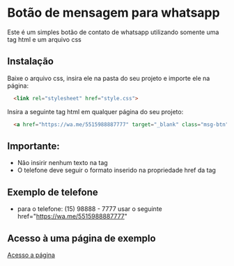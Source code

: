 
# Botão de mensagem para whatsapp

Este é um simples botão de contato de whatsapp utilizando somente uma tag html e um arquivo css

## Instalação

Baixe o arquivo css, insira ele na pasta do seu projeto e importe ele na página:

```html
  <link rel="stylesheet" href="style.css">
```
Insira a seguinte tag html em qualquer página do seu projeto:

```html
  <a href="https://wa.me/5515988887777" target="_blank" class="msg-btn"></a>
```
## Importante:
- Não insirir nenhum texto na tag
- O telefone deve seguir o formato inserido na propriedade href da tag <a>

## Exemplo de telefone
- para o telefone: (15) 98888 - 7777 usar o seguinte href="https://wa.me/5515988887777"

## Acesso à uma página de exemplo

[Acesso a página](https://fernando-fix.github.io/msg-btn)

